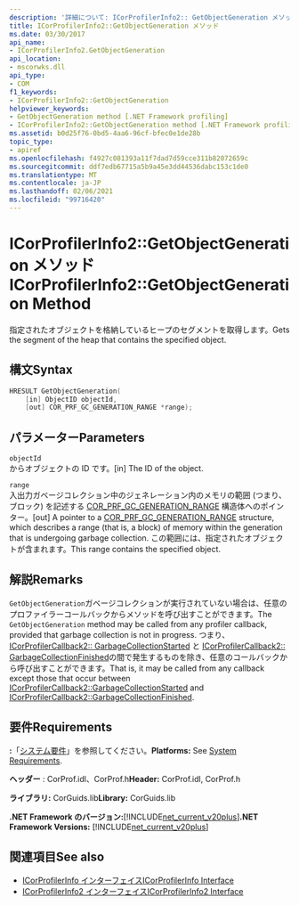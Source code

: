 ```yaml
---
description: '詳細について: ICorProfilerInfo2:: GetObjectGeneration メソッド'
title: ICorProfilerInfo2::GetObjectGeneration メソッド
ms.date: 03/30/2017
api_name:
- ICorProfilerInfo2.GetObjectGeneration
api_location:
- mscorwks.dll
api_type:
- COM
f1_keywords:
- ICorProfilerInfo2::GetObjectGeneration
helpviewer_keywords:
- GetObjectGeneration method [.NET Framework profiling]
- ICorProfilerInfo2::GetObjectGeneration method [.NET Framework profiling]
ms.assetid: b0d25f76-0bd5-4aa6-96cf-bfec0e1de28b
topic_type:
- apiref
ms.openlocfilehash: f4927c081393a11f7dad7d59cce311b82072659c
ms.sourcegitcommit: ddf7edb67715a5b9a45e3dd44536dabc153c1de0
ms.translationtype: MT
ms.contentlocale: ja-JP
ms.lasthandoff: 02/06/2021
ms.locfileid: "99716420"
---
```

# <a name="icorprofilerinfo2getobjectgeneration-method"></a><span data-ttu-id="4e801-103">ICorProfilerInfo2::GetObjectGeneration メソッド</span><span class="sxs-lookup"><span data-stu-id="4e801-103">ICorProfilerInfo2::GetObjectGeneration Method</span></span>

<span data-ttu-id="4e801-104">指定されたオブジェクトを格納しているヒープのセグメントを取得します。</span><span class="sxs-lookup"><span data-stu-id="4e801-104">Gets the segment of the heap that contains the specified object.</span></span>  
  
## <a name="syntax"></a><span data-ttu-id="4e801-105">構文</span><span class="sxs-lookup"><span data-stu-id="4e801-105">Syntax</span></span>  
  
```cpp  
HRESULT GetObjectGeneration(  
    [in] ObjectID objectId,  
    [out] COR_PRF_GC_GENERATION_RANGE *range);  
```  
  
## <a name="parameters"></a><span data-ttu-id="4e801-106">パラメーター</span><span class="sxs-lookup"><span data-stu-id="4e801-106">Parameters</span></span>  

 `objectId`  
 <span data-ttu-id="4e801-107">からオブジェクトの ID です。</span><span class="sxs-lookup"><span data-stu-id="4e801-107">[in] The ID of the object.</span></span>  
  
 `range`  
 <span data-ttu-id="4e801-108">入出力ガベージコレクション中のジェネレーション内のメモリの範囲 (つまり、ブロック) を記述する [COR_PRF_GC_GENERATION_RANGE](cor-prf-gc-generation-range-structure.md) 構造体へのポインター。</span><span class="sxs-lookup"><span data-stu-id="4e801-108">[out] A pointer to a [COR_PRF_GC_GENERATION_RANGE](cor-prf-gc-generation-range-structure.md) structure, which describes a range (that is, a block) of memory within the generation that is undergoing garbage collection.</span></span> <span data-ttu-id="4e801-109">この範囲には、指定されたオブジェクトが含まれます。</span><span class="sxs-lookup"><span data-stu-id="4e801-109">This range contains the specified object.</span></span>  
  
## <a name="remarks"></a><span data-ttu-id="4e801-110">解説</span><span class="sxs-lookup"><span data-stu-id="4e801-110">Remarks</span></span>  

 <span data-ttu-id="4e801-111">`GetObjectGeneration`ガベージコレクションが実行されていない場合は、任意のプロファイラーコールバックからメソッドを呼び出すことができます。</span><span class="sxs-lookup"><span data-stu-id="4e801-111">The `GetObjectGeneration` method may be called from any profiler callback, provided that garbage collection is not in progress.</span></span> <span data-ttu-id="4e801-112">つまり、 [ICorProfilerCallback2:: GarbageCollectionStarted](icorprofilercallback2-garbagecollectionstarted-method.md) と [ICorProfilerCallback2:: GarbageCollectionFinished](icorprofilercallback2-garbagecollectionfinished-method.md)の間で発生するものを除き、任意のコールバックから呼び出すことができます。</span><span class="sxs-lookup"><span data-stu-id="4e801-112">That is, it may be called from any callback except those that occur between [ICorProfilerCallback2::GarbageCollectionStarted](icorprofilercallback2-garbagecollectionstarted-method.md) and [ICorProfilerCallback2::GarbageCollectionFinished](icorprofilercallback2-garbagecollectionfinished-method.md).</span></span>  
  
## <a name="requirements"></a><span data-ttu-id="4e801-113">要件</span><span class="sxs-lookup"><span data-stu-id="4e801-113">Requirements</span></span>  

 <span data-ttu-id="4e801-114">**:**「[システム要件](../../get-started/system-requirements.md)」を参照してください。</span><span class="sxs-lookup"><span data-stu-id="4e801-114">**Platforms:** See [System Requirements](../../get-started/system-requirements.md).</span></span>  
  
 <span data-ttu-id="4e801-115">**ヘッダー** : CorProf.idl、CorProf.h</span><span class="sxs-lookup"><span data-stu-id="4e801-115">**Header:** CorProf.idl, CorProf.h</span></span>  
  
 <span data-ttu-id="4e801-116">**ライブラリ:** CorGuids.lib</span><span class="sxs-lookup"><span data-stu-id="4e801-116">**Library:** CorGuids.lib</span></span>  
  
 <span data-ttu-id="4e801-117">**.NET Framework のバージョン:**[!INCLUDE[net_current_v20plus](../../../../includes/net-current-v20plus-md.md)]</span><span class="sxs-lookup"><span data-stu-id="4e801-117">**.NET Framework Versions:** [!INCLUDE[net_current_v20plus](../../../../includes/net-current-v20plus-md.md)]</span></span>  
  
## <a name="see-also"></a><span data-ttu-id="4e801-118">関連項目</span><span class="sxs-lookup"><span data-stu-id="4e801-118">See also</span></span>

- [<span data-ttu-id="4e801-119">ICorProfilerInfo インターフェイス</span><span class="sxs-lookup"><span data-stu-id="4e801-119">ICorProfilerInfo Interface</span></span>](icorprofilerinfo-interface.md)
- [<span data-ttu-id="4e801-120">ICorProfilerInfo2 インターフェイス</span><span class="sxs-lookup"><span data-stu-id="4e801-120">ICorProfilerInfo2 Interface</span></span>](icorprofilerinfo2-interface.md)
